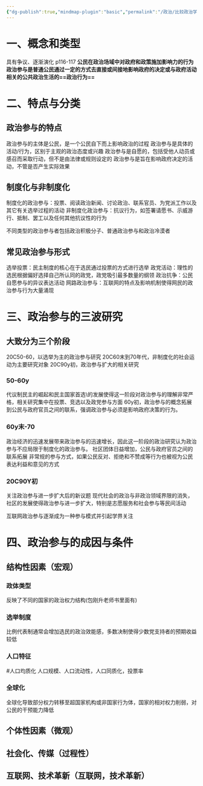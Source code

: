 ```yaml
---
{"dg-publish":true,"mindmap-plugin":"basic","permalink":"/政治/比较政治学/7.0政治参与-联系公民与国家的纽带/","dgPassFrontmatter":true,"updated":"2024-01-03T17:58:12.092+08:00"}
---
```


# 一、概念和类型
具有争议、逐渐演化
p116-117
**公民在政治场域中对政府和政策施加影响力的行为**
**政治参与是普通公民通过一定的方式去直接或间接地影响政府的决定或与政府活动相关的公共政治生活的==政治行为==**

# 二、特点与分类
## 政治参与的特点
政治参与的主体是公民，是一个公民自下而上影响政治的过程
政治参与是具体的活动/行为，区别于主观的政治态度或兴趣
政治参与是自愿的，包括受他人动员或感召而采取行动，但不是由法律或规则设定的
政治参与是旨在影响政府决定的活动，不管是否产生实际效果
## 制度化与非制度化
制度化的政治参与：投票、阅读政治新闻、讨论政治、联系官员、为党派工作以及其它有关选举过程的活动
非制度化政治参与：抗议行为，如签署请愿书、示威游行、抵制、罢工以及任何其他抗议性的行为

不同类型的政治参与者包括政治积极分子、普通政治参与和政治冷漠者
## 常见政治参与形式
选举投票：民主制度的核心在于选民通过投票的方式进行选举
政党活动：理性的选民根据偏好选择自己所认同的政党，政党吸引最多数量的纲领
政治抗争：公民自愿参与的异议表达活动
网路政治参与：互联网的特点及影响机制使得网民的政治参与行为大量涌现

# 三、政治参与的三波研究
## 大致分为三个阶段
20C50-60，以选举为主的政治参与研究
20C60末到70年代，非制度化的社会运动为主要研究对象
20C90y初，政治参与扩大的相关研究
### 50-60y
代议制民主的崛起和民主国家首选\的发展使得这一阶段对政治参与的理解非常严格，相关研究集中在投票、竞选以及政党参与方面
60y初，政治参与的概念拓展到公民与政府官员之间的联系，强调政治参与必须是影响政府决策的行为。
### 60y末-70
政治经济的迅速发展带来政治参与的迅速增长，因此这一阶段的政治研究认为政治参与不应局限于制度化的政治参与。
社区团体日益增加，公民与政府官员之间的联系拓展
非常规的参与方式，如果公民反对、拒绝和不赞成等行为也被视为公民表达利益和意见的方式
### 20C90Y初
关注政治参与进一步扩大后的新议题
现代社会的政治与非政治领域界限的消失，社区的发展使得政治参与进一步扩大，特别是志愿服务和社会参与等民间活动

互联网政治参与逐渐成为一种参与模式并引起学界关注
# 四、政治参与的成因与条件
## 结构性因素（宏观）
### 政体类型
反映了不同的国家的政治权力结构(包刚升老师书里面有)
### 选举制度
比例代表制通常会增加选民的政治效能感，多数决制使得少数党支持者的预期收益较低
### 人口特征
#人口均质化 
人口规模、人口流动性，人口同质化，投票率
### 全球化
全球化导致部分权力转移至超国家机构或非国家行为体，国家的相对权力削弱，对公民的干预能力降低
## 个体性因素（微观）
## 社会化、传媒（过程性）
## 互联网、技术革新（互联网，技术革新）